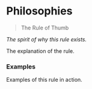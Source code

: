 # Philosophies

> The Rule of Thumb

*The spirit of why this rule exists.*

The explanation of the rule.

### Examples

Examples of this rule in action.
